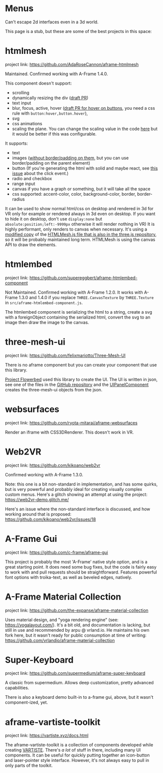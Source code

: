 # Menus
Can't escape 2d interfaces even in a 3d world.

This page is a stub, but these are some of the best projects in this space:

# htmlmesh
project link: https://github.com/AdaRoseCannon/aframe-htmlmesh

Maintained. Confirmed working with A-Frame 1.4.0.

This component doesn't support:

- scrolling
- dynamically resizing the div ([draft PR](https://github.com/AdaRoseCannon/aframe-htmlmesh/pull/14))
- text input
- blur, focus, active, hover ([draft PR for hover on buttons](https://github.com/AdaRoseCannon/aframe-htmlmesh/pull/9), you need a css rule with `button:hover,button.hover`),
- svg
- css animations
- scaling the plane. You can change the scaling value in the code [here](https://github.com/AdaRoseCannon/aframe-htmlmesh/blob/cd491eae3d33b442f80eadfb5dd1c8f48dd684f3/src/HTMLMesh.js#L21) but it would be better if this was configurable.

It supports:

- text
- images ([without border/padding on them](https://github.com/mrdoob/three.js/pull/25925#issuecomment-1523743648), but you can use border/padding on the parent element)
- button (If you're generating the html with solid and maybe react, see [this issue](https://aframe.wiki/en/#!pages/solidjs.md#Click_on_button_with_aframe-htmlmesh) about the click event.)
- radio and checkbox
- range input
- canvas if you have a graph or something, but it will take all the space
- css supported: accent-color, color, background-color, border, border-radius

It can be used to show normal html/css on desktop and rendered in 3d for VR only for example or rendered always in 3d even on desktop. If you want to hide it on desktop, don't use `display:none` but `absolute:position;left:-9999px` otherwise it will render nothing in VR)
It is highly performant, only renders to canvas when necessary.
It's using a [modified copy](https://github.com/AdaRoseCannon/aframe-htmlmesh/blob/main/src/HTMLMesh.js) of the [HTMLMesh.js file that is also in the three.js repository](https://github.com/mrdoob/three.js/blob/dev/examples/jsm/interactive/HTMLMesh.js), so it will be probably maintained long term.
HTMLMesh is using the canvas API to draw the elements.

# htmlembed
project link: https://github.com/supereggbert/aframe-htmlembed-component

Not Maintained. Confirmed working with A-Frame 1.2.0. It works with A-Frame 1.3.0 and 1.4.0 if you replace `THREE.CanvasTexture` by `THREE.Texture` in `src/aframe-htmlembed-component.js`.

The htmlembed component is serializing the html to a string, create a svg with a foreignObject containing the serialized html, convert the svg to an image then draw the image to the canvas.

# three-mesh-ui
project link: https://github.com/felixmariotto/Three-Mesh-UI

There is no aframe component but you can create your component that use this library.

[Project Flowerbed](https://developer.oculus.com/blog/project-flowerbed-a-webxr-case-study/) used this library to create the UI. The UI is written in json, see one of the files in the [GitHub repository](https://github.com/meta-quest/ProjectFlowerbed/tree/main/content/ui) and the [UIPanelComponent](https://github.com/meta-quest/ProjectFlowerbed/blob/main/src/js/components/UIPanelComponent.js) creates the three-mesh-ui objects from the json.

# websurfaces
project link: https://github.com/ryota-mitarai/aframe-websurfaces

Render an iframe with CSS3DRenderer. This doesn't work in VR.

# Web2VR
project link: https://github.com/kikoano/web2vr

Confirmed working with A-Frame 1.3.0.

Note: this one is a bit non-standard in implementation, and has some quirks, but is very powerful and probably ideal for creating visually complex custom menus. Here's a glitch showing an attempt at using the project:
https://web2vr-demo.glitch.me/

Here's an issue where the non-standard interface is discussed, and how working around that is proposed: https://github.com/kikoano/web2vr/issues/18

# A-Frame Gui
project link: https://github.com/c-frame/aframe-gui

This project is probably the most 'A-Frame' native style option, and is a great starting point. It does need some bug fixes, but the code is fairly easy to work with and pull requests should be straightforward. Features powerful font options with troika-text, as well as beveled edges, natively.

# A-Frame Material Collection
project link: https://github.com/the-expanse/aframe-material-collection

Uses material design, and "yoga rendering engine" (see: https://yogalayout.com/). It's a bit old, and documentation is lacking, but still in use and recommended by arpu @ vrland.io. He maintains his own fork here, but it wasn't ready for public consumption at time of writing: https://github.com/vrlandio/aframe-material-collection

# Super-Keyboard
project link: https://github.com/supermedium/aframe-super-keyboard

A classic from supermedium. Allows deep customization, pretty advanced capabilities.

There is also a keyboard demo built-in to a-frame gui, above, but it wasn't component-ized, yet.

# aframe-vartiste-toolkit
project link: https://vartiste.xyz/docs.html

The aframe-vartiste-toolkit is a collection of components developed while creating [VARTISTE](https://vartiste.xyz). There's *a lot* of stuff in there, including many UI components. It can be useful for quickly putting together an icon-button and laser-pointer style interface. However, it's not always easy to pull in only parts of the toolkit.
